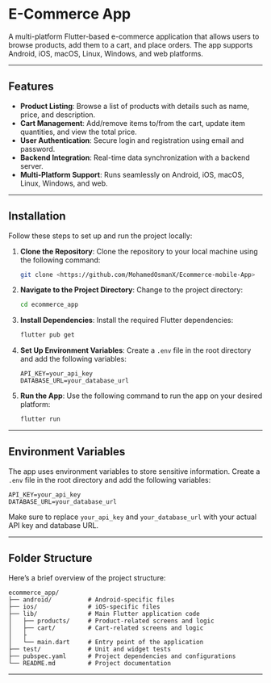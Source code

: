 # E-Commerce App

A multi-platform Flutter-based e-commerce application that allows users to browse products, add them to a cart, and place orders. The app supports Android, iOS, macOS, Linux, Windows, and web platforms.

---

## Features

- **Product Listing**: Browse a list of products with details such as name, price, and description.
- **Cart Management**: Add/remove items to/from the cart, update item quantities, and view the total price.
- **User Authentication**: Secure login and registration using email and password.
- **Backend Integration**: Real-time data synchronization with a backend server.
- **Multi-Platform Support**: Runs seamlessly on Android, iOS, macOS, Linux, Windows, and web.

---

## Installation

Follow these steps to set up and run the project locally:

1. **Clone the Repository**:
   Clone the repository to your local machine using the following command:
   ```bash
   git clone <https://github.com/MohamedOsmanX/Ecommerce-mobile-App>
   ```

2. **Navigate to the Project Directory**:
   Change to the project directory:
   ```bash
   cd ecommerce_app
   ```

3. **Install Dependencies**:
   Install the required Flutter dependencies:
   ```bash
   flutter pub get
   ```

4. **Set Up Environment Variables**:
   Create a `.env` file in the root directory and add the following variables:
   ```plaintext
   API_KEY=your_api_key
   DATABASE_URL=your_database_url
   ```

5. **Run the App**:
   Use the following command to run the app on your desired platform:
   ```bash
   flutter run
   ```

---

## Environment Variables

The app uses environment variables to store sensitive information. Create a `.env` file in the root directory and add the following variables:

```plaintext
API_KEY=your_api_key
DATABASE_URL=your_database_url
```

Make sure to replace `your_api_key` and `your_database_url` with your actual API key and database URL.

---

## Folder Structure

Here’s a brief overview of the project structure:

```
ecommerce_app/
├── android/          # Android-specific files
├── ios/              # iOS-specific files
├── lib/              # Main Flutter application code
│   ├── products/     # Product-related screens and logic
│   ├── cart/         # Cart-related screens and logic
│   ├ 
│   └── main.dart     # Entry point of the application
├── test/             # Unit and widget tests
├── pubspec.yaml      # Project dependencies and configurations
└── README.md         # Project documentation
```

---

